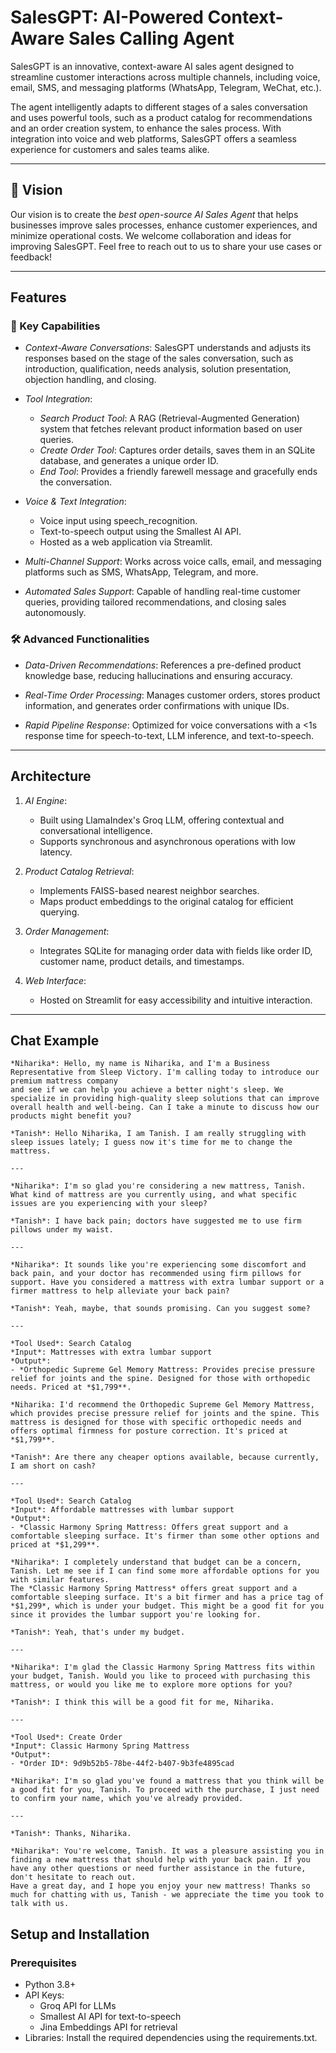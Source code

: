 # SalesGPT: AI-Powered Context-Aware Sales Calling Agent

SalesGPT is an innovative, context-aware AI sales agent designed to streamline customer interactions across multiple channels, including voice, email, SMS, and messaging platforms (WhatsApp, Telegram, WeChat, etc.). 

The agent intelligently adapts to different stages of a sales conversation and uses powerful tools, such as a product catalog for recommendations and an order creation system, to enhance the sales process. With integration into voice and web platforms, SalesGPT offers a seamless experience for customers and sales teams alike.

---

## 🌟 Vision

Our vision is to create the *best open-source AI Sales Agent* that helps businesses improve sales processes, enhance customer experiences, and minimize operational costs. We welcome collaboration and ideas for improving SalesGPT. Feel free to reach out to us to share your use cases or feedback!

---

## Features

### 🚀 Key Capabilities
- *Context-Aware Conversations*: 
  SalesGPT understands and adjusts its responses based on the stage of the sales conversation, such as introduction, qualification, needs analysis, solution presentation, objection handling, and closing.

- *Tool Integration*:
  - *Search Product Tool*: A RAG (Retrieval-Augmented Generation) system that fetches relevant product information based on user queries.
  - *Create Order Tool*: Captures order details, saves them in an SQLite database, and generates a unique order ID.
  - *End Tool*: Provides a friendly farewell message and gracefully ends the conversation.

- *Voice & Text Integration*:
  - Voice input using speech_recognition.
  - Text-to-speech output using the Smallest AI API.
  - Hosted as a web application via Streamlit.

- *Multi-Channel Support*:
  Works across voice calls, email, and messaging platforms such as SMS, WhatsApp, Telegram, and more.

- *Automated Sales Support*:
  Capable of handling real-time customer queries, providing tailored recommendations, and closing sales autonomously.

### 🛠️ Advanced Functionalities
- *Data-Driven Recommendations*:
  References a pre-defined product knowledge base, reducing hallucinations and ensuring accuracy.
  
- *Real-Time Order Processing*:
  Manages customer orders, stores product information, and generates order confirmations with unique IDs.

- *Rapid Pipeline Response*:
  Optimized for voice conversations with a <1s response time for speech-to-text, LLM inference, and text-to-speech.

---

## Architecture

1. *AI Engine*:
   - Built using LlamaIndex's Groq LLM, offering contextual and conversational intelligence.
   - Supports synchronous and asynchronous operations with low latency.

2. *Product Catalog Retrieval*:
   - Implements FAISS-based nearest neighbor searches.
   - Maps product embeddings to the original catalog for efficient querying.

3. *Order Management*:
   - Integrates SQLite for managing order data with fields like order ID, customer name, product details, and timestamps.

4. *Web Interface*:
   - Hosted on Streamlit for easy accessibility and intuitive interaction.

---
## Chat Example
```
*Niharika*: Hello, my name is Niharika, and I'm a Business Representative from Sleep Victory. I'm calling today to introduce our premium mattress company
and see if we can help you achieve a better night's sleep. We specialize in providing high-quality sleep solutions that can improve overall health and well-being. Can I take a minute to discuss how our products might benefit you?

*Tanish*: Hello Niharika, I am Tanish. I am really struggling with sleep issues lately; I guess now it's time for me to change the mattress.

---

*Niharika*: I'm so glad you're considering a new mattress, Tanish. What kind of mattress are you currently using, and what specific issues are you experiencing with your sleep?

*Tanish*: I have back pain; doctors have suggested me to use firm pillows under my waist.

---

*Niharika*: It sounds like you're experiencing some discomfort and back pain, and your doctor has recommended using firm pillows for support. Have you considered a mattress with extra lumbar support or a firmer mattress to help alleviate your back pain?

*Tanish*: Yeah, maybe, that sounds promising. Can you suggest some?

---

*Tool Used*: Search Catalog  
*Input*: Mattresses with extra lumbar support  
*Output*:  
- *Orthopedic Supreme Gel Memory Mattress: Provides precise pressure relief for joints and the spine. Designed for those with orthopedic needs. Priced at *$1,799**.

*Niharika: I'd recommend the Orthopedic Supreme Gel Memory Mattress, which provides precise pressure relief for joints and the spine. This mattress is designed for those with specific orthopedic needs and offers optimal firmness for posture correction. It's priced at *$1,799**.

*Tanish*: Are there any cheaper options available, because currently, I am short on cash?

---

*Tool Used*: Search Catalog  
*Input*: Affordable mattresses with lumbar support  
*Output*:  
- *Classic Harmony Spring Mattress: Offers great support and a comfortable sleeping surface. It's firmer than some other options and priced at *$1,299**.

*Niharika*: I completely understand that budget can be a concern, Tanish. Let me see if I can find some more affordable options for you with similar features.  
The *Classic Harmony Spring Mattress* offers great support and a comfortable sleeping surface. It's a bit firmer and has a price tag of *$1,299*, which is under your budget. This might be a good fit for you since it provides the lumbar support you're looking for.

*Tanish*: Yeah, that's under my budget.

---

*Niharika*: I'm glad the Classic Harmony Spring Mattress fits within your budget, Tanish. Would you like to proceed with purchasing this mattress, or would you like me to explore more options for you?

*Tanish*: I think this will be a good fit for me, Niharika.

---

*Tool Used*: Create Order  
*Input*: Classic Harmony Spring Mattress  
*Output*:  
- *Order ID*: 9d9b52b5-78be-44f2-b407-9b3fe4895cad

*Niharika*: I'm so glad you've found a mattress that you think will be a good fit for you, Tanish. To proceed with the purchase, I just need to confirm your name, which you've already provided.

---

*Tanish*: Thanks, Niharika.

*Niharika*: You're welcome, Tanish. It was a pleasure assisting you in finding a new mattress that should help with your back pain. If you have any other questions or need further assistance in the future, don't hesitate to reach out.  
Have a great day, and I hope you enjoy your new mattress! Thanks so much for chatting with us, Tanish - we appreciate the time you took to talk with us.
```

## Setup and Installation

### Prerequisites
- Python 3.8+
- API Keys:
  - Groq API for LLMs
  - Smallest AI API for text-to-speech
  - Jina Embeddings API for retrieval
- Libraries: Install the required dependencies using the requirements.txt.
